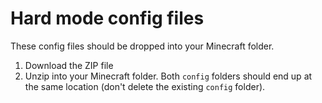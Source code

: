 # Hard mode config files
These config files should be dropped into your Minecraft folder.

1. Download the ZIP file
2. Unzip into your Minecraft folder. Both `config` folders should end up at the same location (don't delete the existing `config` folder).
